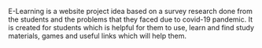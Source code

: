 E-Learning is a website project idea based on a survey research done from the students and the problems that they faced due to covid-19 pandemic. It is created for students which is helpful for them to use, learn and find study materials, games and useful links which will help them.
